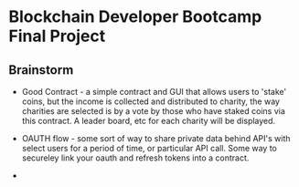 # Blockchain Developer Bootcamp Final Project

## Brainstorm

- Good Contract - a simple contract and GUI that allows users to 'stake' coins, but the income is collected and distributed to charity, the way charities are selected is by a vote by those who have staked coins via this contract.  A leader board, etc for each charity will be displayed.

- OAUTH flow - some sort of way to share private data behind API's with select users for a period of time, or particular API call.  Some way to secureley link your oauth and refresh tokens into a contract.

- 


